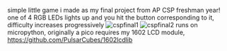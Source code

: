 simple little game i made as my final project from AP CSP freshman year!
one of 4 RGB LEDs lights up and you hit the button corresponding to it, difficulty increases progressively
![cspfinal1](https://github.com/user-attachments/assets/aac200ce-cb36-4368-af4b-1a17d52b4033)
![cspfinal2](https://github.com/user-attachments/assets/266ed0ce-04f4-4ba0-9257-83e2035e7901)
runs on micropython, originally a pico
requires my 1602 LCD module, https://github.com/PulsarCubes/1602lcdlib
